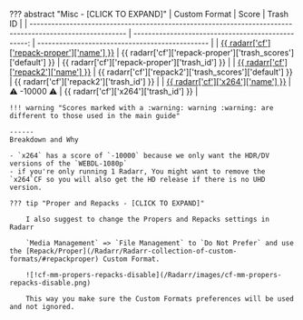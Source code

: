 ??? abstract "Misc - [CLICK TO EXPAND]"
    | Custom Format                                                                                            | Score                                              | Trash ID                                        |
    | -------------------------------------------------------------------------------------------------------- | -------------------------------------------------: | ----------------------------------------------- |
    | [{{ radarr['cf']['repack-proper']['name'] }}](/Radarr/Radarr-collection-of-custom-formats/#repackproper) | {{ radarr['cf']['repack-proper']['trash_scores']['default'] }} | {{ radarr['cf']['repack-proper']['trash_id'] }} |
    | [{{ radarr['cf']['repack2']['name'] }}](/Radarr/Radarr-collection-of-custom-formats/#repack2)            | {{ radarr['cf']['repack2']['trash_scores']['default'] }}       | {{ radarr['cf']['repack2']['trash_id'] }}       |
    | [{{ radarr['cf']['x264']['name'] }}](/Radarr/Radarr-collection-of-custom-formats/#x264)                  | :warning: -10000 :warning:                         | {{ radarr['cf']['x264']['trash_id'] }}          |

    !!! warning "Scores marked with a :warning: warning :warning: are different to those used in the main guide"

    ------
    Breakdown and Why

    - `x264` has a score of `-10000` because we only want the HDR/DV versions of the `WEBDL-1080p`
    - if you're only running 1 Radarr, You might want to remove the `x264`CF so you will also get the HD release if there is no UHD version.

    ??? tip "Proper and Repacks - [CLICK TO EXPAND]"

        I also suggest to change the Propers and Repacks settings in Radarr

        `Media Management` => `File Management` to `Do Not Prefer` and use the [Repack/Proper](/Radarr/Radarr-collection-of-custom-formats/#repackproper) Custom Format.

        ![!cf-mm-propers-repacks-disable](/Radarr/images/cf-mm-propers-repacks-disable.png)

        This way you make sure the Custom Formats preferences will be used and not ignored.
